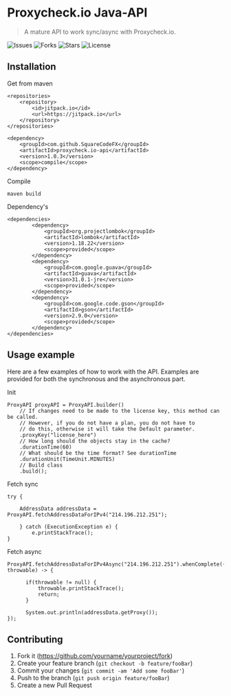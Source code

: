 # Proxycheck.io Java-API

> A mature API to work sync/async with Proxycheck.io.
>
![Issues][issues]
![Forks][forks]
![Stars][stars]
![License][license]

## Installation

Get from maven

```
<repositories>
    <repository>
        <id>jitpack.io</id>
        <url>https://jitpack.io</url>
    </repository>
</repositories>

<dependency>
    <groupId>com.github.SquareCodeFX</groupId>
    <artifactId>proxycheck.io-api</artifactId>
    <version>1.0.3</version>
    <scope>compile</scope>
</dependency>
```

Compile

```
maven build
```

Dependency's

```
<dependencies>
        <dependency>
            <groupId>org.projectlombok</groupId>
            <artifactId>lombok</artifactId>
            <version>1.18.22</version>
            <scope>provided</scope>
        </dependency>
        <dependency>
            <groupId>com.google.guava</groupId>
            <artifactId>guava</artifactId>
            <version>31.0.1-jre</version>
            <scope>provided</scope>
        </dependency>
        <dependency>
            <groupId>com.google.code.gson</groupId>
            <artifactId>gson</artifactId>
            <version>2.9.0</version>
            <scope>provided</scope>
        </dependency>
</dependencies>
```

## Usage example

Here are a few examples of how to work with the API. Examples are provided for both the synchronous and the asynchronous
part.

Init

```
ProxyAPI proxyAPI = ProxyAPI.builder()
    // If changes need to be made to the license key, this method can be called.
    // However, if you do not have a plan, you do not have to
    // do this, otherwise it will take the Default parameter.
    .proxyKey("license_here")
    // How long should the objects stay in the cache?
    .durationTime(60)
    // What should be the time format? See durationTime
    .durationUnit(TimeUnit.MINUTES)
    // Build class
    .build();
```


Fetch sync
```
try {

    AddressData addressData = ProxyAPI.fetchAddressDataForIPv4("214.196.212.251");
    
    } catch (ExecutionException e) {
        e.printStackTrace();
}
```


Fetch async
```
ProxyAPI.fetchAddressDataForIPv4Async("214.196.212.251").whenComplete((addressData, throwable) -> {
           
      if(throwable != null) {
          throwable.printStackTrace();
          return;
      }

      System.out.println(addressData.getProxy());
});
```

## Contributing

1. Fork it (<https://github.com/yourname/yourproject/fork>)
2. Create your feature branch (`git checkout -b feature/fooBar`)
3. Commit your changes (`git commit -am 'Add some fooBar'`)
4. Push to the branch (`git push origin feature/fooBar`)
5. Create a new Pull Request

[issues]: https://img.shields.io/github/issues/SquareCodeFX/proxycheck.io-api

[forks]: https://img.shields.io/github/forks/SquareCodeFX/proxycheck.io-api

[stars]: https://img.shields.io/github/stars/SquareCodeFX/proxycheck.io-api

[license]: https://img.shields.io/github/license/SquareCodeFX/proxycheck.io-api

